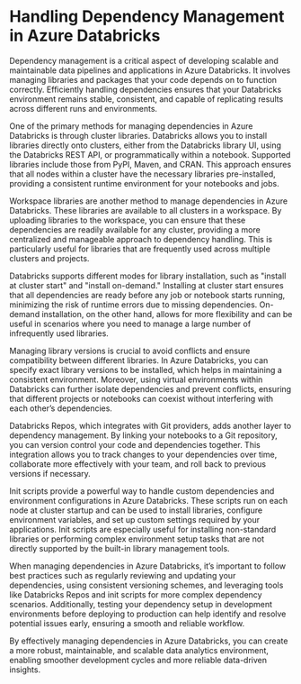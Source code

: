 # Handling Dependency Management in Azure Databricks
Dependency management is a critical aspect of developing scalable and maintainable data pipelines and applications in Azure Databricks. It involves managing libraries and packages that your code depends on to function correctly. Efficiently handling dependencies ensures that your Databricks environment remains stable, consistent, and capable of replicating results across different runs and environments.

One of the primary methods for managing dependencies in Azure Databricks is through cluster libraries. Databricks allows you to install libraries directly onto clusters, either from the Databricks library UI, using the Databricks REST API, or programmatically within a notebook. Supported libraries include those from PyPI, Maven, and CRAN. This approach ensures that all nodes within a cluster have the necessary libraries pre-installed, providing a consistent runtime environment for your notebooks and jobs.

Workspace libraries are another method to manage dependencies in Azure Databricks. These libraries are available to all clusters in a workspace. By uploading libraries to the workspace, you can ensure that these dependencies are readily available for any cluster, providing a more centralized and manageable approach to dependency handling. This is particularly useful for libraries that are frequently used across multiple clusters and projects.

Databricks supports different modes for library installation, such as "install at cluster start" and "install on-demand." Installing at cluster start ensures that all dependencies are ready before any job or notebook starts running, minimizing the risk of runtime errors due to missing dependencies. On-demand installation, on the other hand, allows for more flexibility and can be useful in scenarios where you need to manage a large number of infrequently used libraries.

Managing library versions is crucial to avoid conflicts and ensure compatibility between different libraries. In Azure Databricks, you can specify exact library versions to be installed, which helps in maintaining a consistent environment. Moreover, using virtual environments within Databricks can further isolate dependencies and prevent conflicts, ensuring that different projects or notebooks can coexist without interfering with each other’s dependencies.

Databricks Repos, which integrates with Git providers, adds another layer to dependency management. By linking your notebooks to a Git repository, you can version control your code and dependencies together. This integration allows you to track changes to your dependencies over time, collaborate more effectively with your team, and roll back to previous versions if necessary.

Init scripts provide a powerful way to handle custom dependencies and environment configurations in Azure Databricks. These scripts run on each node at cluster startup and can be used to install libraries, configure environment variables, and set up custom settings required by your applications. Init scripts are especially useful for installing non-standard libraries or performing complex environment setup tasks that are not directly supported by the built-in library management tools.

When managing dependencies in Azure Databricks, it’s important to follow best practices such as regularly reviewing and updating your dependencies, using consistent versioning schemes, and leveraging tools like Databricks Repos and init scripts for more complex dependency scenarios. Additionally, testing your dependency setup in development environments before deploying to production can help identify and resolve potential issues early, ensuring a smooth and reliable workflow.

By effectively managing dependencies in Azure Databricks, you can create a more robust, maintainable, and scalable data analytics environment, enabling smoother development cycles and more reliable data-driven insights.